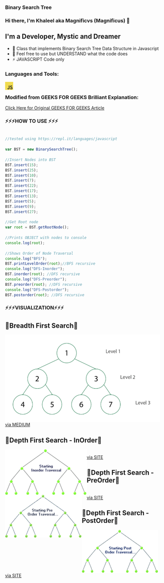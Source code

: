 ### Binary Search Tree 


### Hi there, I'm Khaleel aka Magnificvs (Magnificus) 👋
## I'm a Developer, Mystic and Dreamer

- 🔭 Class that implements Binary Search Tree Data Structure in Javascript
- 🥅 Feel free to use but UNDERSTAND what the code does
- ⚡ JAVASCRIPT Code only

### Languages and Tools:

<img align="left" alt="JavaScript" width="26px" src="res/javascript.png" /><br />


### Modified from GEEKS FOR GEEKS Brilliant Explanation:

[Click Here for Original GEEKS FOR GEEKS Article](https://www.geeksforgeeks.org/dfs-traversal-of-a-tree-using-recursion/#:~:text=DFS%20(Depth%2Dfirst%20search),sibling%20of%20that%20node%20exist.) <br />


### ⚡⚡⚡HOW TO USE ⚡⚡⚡
  
```javascript

//tested using https://repl.it/languages/javascript 

var BST = new BinarySearchTree(); 

//Insert Nodes into BST
BST.insert(15); 
BST.insert(25); 
BST.insert(10); 
BST.insert(7); 
BST.insert(22); 
BST.insert(17); 
BST.insert(13); 
BST.insert(5); 
BST.insert(9); 
BST.insert(27); 

//Get Root node
var root = BST.getRootNode(); 

//Prints OBJECT with nodes to console
console.log(root); 

//Shows Order of Node Traversal
console.log("BFS");
BST.printLevelOrder(root);//BFS recursive
console.log("DFS-Inorder");
BST.inorder(root); //DFS recursive
console.log("DFS-Preorder");
BST.preorder(root); //DFS recursive
console.log("DFS-Postorder");
BST.postorder(root); //DFS recursive

```

### ⚡⚡⚡VISUALIZATION⚡⚡⚡

## 🔧Breadth First Search🔧
<img align="left" alt="JavaScript" src="res/bfs.gif" /><br />
[via MEDIUM](https://medium.com/@avinash.sarguru/breadth-first-search-in-a-binary-tree-405515e65416) <br />

## 🔧Depth First Search - InOrder🔧
<img align="left" alt="Traversal" src="res/inorder.gif" /><br />
[via SITE](http://ceadserv1.nku.edu/longa/classes/mat385_resources/docs/traversal.htm) <br />

## 🔧Depth First Search - PreOrder🔧
<img align="left" alt="Traversal" src="res/preorder.gif" /><br />
[via SITE](http://ceadserv1.nku.edu/longa/classes/mat385_resources/docs/traversal.htm) <br />

## 🔧Depth First Search - PostOrder🔧
<img align="left" alt="Traversal" src="res/postorder.gif" /><br />
[via SITE](http://ceadserv1.nku.edu/longa/classes/mat385_resources/docs/traversal.htm) <br />

